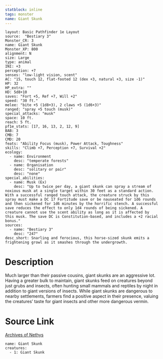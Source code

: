 ```yaml
---
statblock: inline
tags: monster
name: Giant Skunk
---
```

```statblock
layout: Basic Pathfinder 1e Layout
source:  "Bestiary 3"
Monster_CR: 3
name: Giant Skunk
Monster_XP: 800
alignment: N
size: Large
type: animal
INI: +3
perception: +7
senses: "low-light vision, scent"
AC: "15, touch 12, flat-footed 12 (dex +3, natural +3, size -1)"
HP: 32
HP_extra: ""
HD: 5d8+10
saves: "Fort +5, Ref +7, Will +2"
speed: "30 ft."
melee: "bite +5 (1d8+3), 2 claws +5 (1d6+3)"
ranged: "spray +5 touch (musk)"
special_attacks: "musk"
space: 10 ft.
reach: 5 ft.
pf1e_stats: [17, 16, 13, 2, 12, 9]
BAB: 3
CMB: 7
CMD: 20
feats: "Ability Focus (musk), Power Attack, Toughness"
skills: "Climb +7, Perception +7, Survival +2"
ecology:
  - name: Environment
    desc: "temperate forests"
  - name: Organisation
    desc: "solitary or pair"
    desc: "none"
special_abilities:
  - name: Musk (Ex)
    desc: "Up to twice per day, a giant skunk can spray a stream of noxious musk at a single target within 30 feet as a standard action. With a successful ranged touch attack, the creature struck by this spray must make a DC 17 Fortitude save or be nauseated for 1d6 rounds and then sickened for 1d6 minutes by the horrific stench. A successful save reduces the effect to only 1d4 rounds of being sickened. A creature cannot use the scent ability as long as it is affected by this musk. The save DC is Constitution-based, and includes a +2 racial bonus."
sources:
  - name: "Bestiary 3"
    desc: "247"
desc_short: Snarling and ferocious, this horse-sized skunk emits a frightening growl as it smashes through the undergrowth.
```
# Description
Much larger than their passive cousins, giant skunks are an aggressive lot. Having a greater bulk to maintain, giant skunks feed on creatures beyond just grubs and insects, often hunting small mammals and reptiles by night in addition to giant versions of insects. While giant skunks are dangerous to nearby settlements, farmers find a positive aspect in their presence, valuing the creatures’ taste for giant insects and other more dangerous vermin.
# Source Link
[Archives of Nethys](https://aonprd.com/MonsterDisplay.aspx?ItemName=Giant%20Skunk)
```encounter-table
name: Giant Skunk
creatures:
  - 1: Giant Skunk
```
